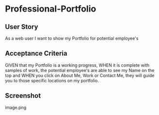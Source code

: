 # Professional-Portfolio

## User Story

As a web user I want to show my Portfolio for potential employee's 

## Acceptance Criteria 

GIVEN that my Portfolio is a working progress, WHEN it is complete with samples of work, the potential employee's are able to see my Name on the top and WHEN you click on About Me, Work or Contact Me, they will guide you to those specific locations on my portfolio.

## Screenshot

image.png
